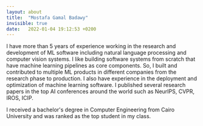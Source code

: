 ```yaml
---
layout: about
title:  "Mostafa Gamal Badawy"
invisible: true
date:   2022-01-04 19:12:53 +0200
---
```

I have more than 5 years of experience working in the research and development of ML software including natural language processing and computer vision systems. I like building software systems from scratch that have machine learning pipelines as core components. So, I built and contributed to multiple ML products in different companies from the research phase to production. I also have experience in the deployment and optimization of machine learning software. I published several research papers in the top AI conferences around the world such as NeurIPS, CVPR, IROS, ICIP. 

I received a bachelor's degree in Computer Engineering from Cairo University and was ranked as the top student in my class.
